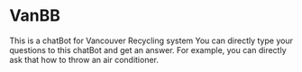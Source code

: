 # VanBB
This is a chatBot for Vancouver Recycling system
You can directly type your questions to this chatBot and get an answer.
For example, you can directly ask that how to throw an air conditioner. 
